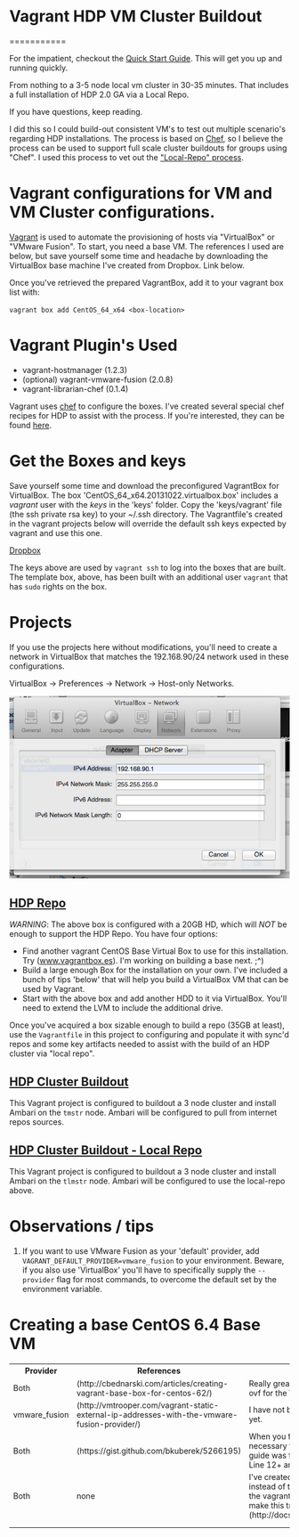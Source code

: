 # Vagrant HDP VM Cluster Buildout
===========

For the impatient, checkout the [Quick Start Guide](quick_start.md).  This will get you up and running quickly. 

From nothing to a 3-5 node local vm cluster in 30-35 minutes.  That includes a full installation of HDP 2.0 GA via a Local Repo. 

If you have questions, keep reading.

I did this so I could build-out consistent VM's to test out multiple scenario's regarding HDP installations.  The process is based on [Chef](http://docs.opscode.com), so I believe the process can be used to support full scale cluster buildouts for groups using "Chef".  I used this process to vet out the ["Local-Repo" process](hdp_repo).

# Vagrant configurations for VM and VM Cluster configurations.

[Vagrant](http://www.vagrantup.com) is used to automate the provisioning of hosts via "VirtualBox" or "VMware Fusion".  To start, you need a base VM.  The references I used are below, but save yourself some time and headache by downloading the VirtualBox base machine I've created from Dropbox. Link below.

Once you've retrieved the prepared VagrantBox, add it to your vagrant box list with:

`vagrant box add CentOS_64_x64 <box-location>`

# Vagrant Plugin's Used

- vagrant-hostmanager (1.2.3)
- (optional) vagrant-vmware-fusion (2.0.8)
- vagrant-librarian-chef (0.1.4)

Vagrant uses [chef](http://docs.opscode.com) to configure the boxes.  I've created several special chef recipes for HDP to assist with the process.  If you're interested, they can be found [here](https://github.com/dstreev/chef_recipes).

# Get the Boxes and keys

Save yourself some time and download the preconfigured VagrantBox for VirtualBox.  The box 'CentOS_64_x64.20131022.virtualbox.box' includes a *vagrant* user with the *keys* in the 'keys' folder.  Copy the 'keys/vagrant' file (the ssh private rsa key) to your ~/.ssh directory.  The Vagrantfile's created in the vagrant projects below will override the default ssh keys expected by vagrant and use this one.

[Dropbox](https://www.dropbox.com/sh/eamvf0ilsu8y68k/9w1fY-AmcR)

The keys above are used by `vagrant ssh` to log into the boxes that are built.  The template box, above, has been built with an additional user `vagrant` that has `sudo` rights on the box.

# Projects

If you use the projects here without modifications, you'll need to create a network in VirtualBox that matches the 192.168.90/24 network used in these configurations. 

VirtualBox -> Preferences -> Network -> Host-only Networks.

![VirtualBox Network](virtualbox_network.png "VirtualBox Image")

## [HDP Repo](hdp_repo)

*WARNING*: The above box is configured with a 20GB HD, which will *NOT* be enough to support the HDP Repo.  You have four options:
- Find another vagrant CentOS Base Virtual Box to use for this installation. Try (www.vagrantbox.es). I'm working on building a base next. ;^)
- Build a large enough Box for the installation on your own.  I've included a bunch of tips 'below' that will help you build a VirtualBox VM that can be used by Vagrant.
- Start with the above box and add another HDD to it via VirtualBox.  You'll need to extend the LVM to include the additional drive.

Once you've acquired a box sizable enough to build a repo (35GB at least), use the `Vagrantfile` in this project to configuring and populate it with sync'd repos and some key artifacts needed to assist with the build of an HDP cluster via "local repo".

## [HDP Cluster Buildout](hdp_cluster_buildout)

This Vagrant project is configured to buildout a 3 node cluster and install Ambari on the `tmstr` node.  Ambari will be configured to pull from internet repos sources. 

## [HDP Cluster Buildout - Local Repo](hdp_cluster_buildout_local)

This Vagrant project is configured to buildout a 3 node cluster and install Ambari on the `tlmstr` node.  Ambari will be configured to use the local-repo above. 

# Observations / tips

1. If you want to use VMware Fusion as your 'default' provider, add `VAGRANT_DEFAULT_PROVIDER=vmware_fusion` to your environment.  Beware, if you also use 'VirtualBox' you'll have to specifically supply the `--provider` flag for most commands, to overcome the default set by the environment variable.

# Creating a base CentOS 6.4 Base VM
<table>
<tr><th>
Provider
</th><th>
References
</th><th>
Notes
</th></tr>
<tr><td>
Both
</td><td>
(http://cbednarski.com/articles/creating-vagrant-base-box-for-centos-62/)
</td><td>
Really great start, but has a few errors in it. IE: odf should be ovf for the Virtual Box Installations
</td></tr>
<tr><td>
vmware_fusion
</td><td>
(http://vmtrooper.com/vagrant-static-external-ip-addresses-with-the-vmware-fusion-provider/)
</td><td>
I have not been able to create a VM Fusion Box that works yet.
</td></tr>
<tr><td>
Both
</td><td>
(https://gist.github.com/bkuberek/5266195)
</td><td>
When you finally get your box working, these steps will be necessary the allow the vagrant hostmanager plugin.  This guide was for SUSE, but is relevant, partly, for RHEL/CentOS.  Line 12+ are good for RHEL/CentOS.
</td></tr>
<tr><td>
Both
</td><td>
none
</td><td>
I've created an SSH key pair that I use with my base VM's, instead of the keys that are "WELL" known for vagrant.  Use the vagrant SSH configuration settings describe here to make this transparent: (http://docs.vagrantup.com/v2/vagrantfile/ssh_settings.html)
</td></tr>
<tr><td>

</td><td>

</td><td>

</td></tr>
<tr><td>

</td><td>

</td><td>

</td></tr>
</table>

